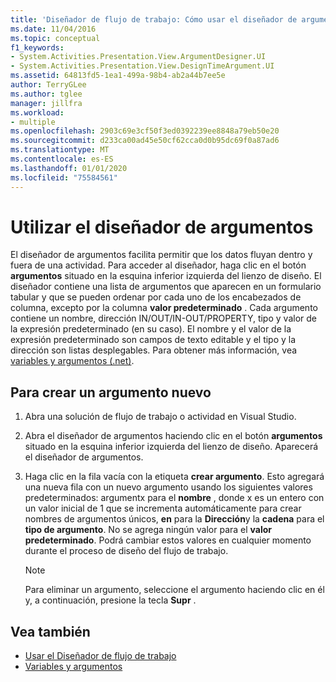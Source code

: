```yaml
---
title: 'Diseñador de flujo de trabajo: Cómo usar el diseñador de argumentos'
ms.date: 11/04/2016
ms.topic: conceptual
f1_keywords:
- System.Activities.Presentation.View.ArgumentDesigner.UI
- System.Activities.Presentation.View.DesignTimeArgument.UI
ms.assetid: 64813fd5-1ea1-499a-98b4-ab2a44b7ee5e
author: TerryGLee
ms.author: tglee
manager: jillfra
ms.workload:
- multiple
ms.openlocfilehash: 2903c69e3cf50f3ed0392239ee8848a79eb50e20
ms.sourcegitcommit: d233ca00ad45e50cf62cca0d0b95dc69f0a87ad6
ms.translationtype: MT
ms.contentlocale: es-ES
ms.lasthandoff: 01/01/2020
ms.locfileid: "75584561"
---
```

# <a name="how-to-use-the-argument-designer"></a>Utilizar el diseñador de argumentos

El diseñador de argumentos facilita permitir que los datos fluyan dentro y fuera de una actividad. Para acceder al diseñador, haga clic en el botón **argumentos** situado en la esquina inferior izquierda del lienzo de diseño. El diseñador contiene una lista de argumentos que aparecen en un formulario tabular y que se pueden ordenar por cada uno de los encabezados de columna, excepto por la columna **valor predeterminado** . Cada argumento contiene un nombre, dirección IN/OUT/IN-OUT/PROPERTY, tipo y valor de la expresión predeterminado (en su caso). El nombre y el valor de la expresión predeterminado son campos de texto editable y el tipo y la dirección son listas desplegables. Para obtener más información, vea [variables y argumentos (.net)](/dotnet/framework/windows-workflow-foundation/variables-and-arguments).

## <a name="to-create-a-new-argument"></a>Para crear un argumento nuevo

1. Abra una solución de flujo de trabajo o actividad en Visual Studio.

2. Abra el diseñador de argumentos haciendo clic en el botón **argumentos** situado en la esquina inferior izquierda del lienzo de diseño. Aparecerá el diseñador de argumentos.

3. Haga clic en la fila vacía con la etiqueta **crear argumento**. Esto agregará una nueva fila con un nuevo argumento usando los siguientes valores predeterminados: argumentx para el **nombre** , donde x es un entero con un valor inicial de 1 que se incrementa automáticamente para crear nombres de argumentos únicos, **en** para la **Dirección**y la **cadena** para el **tipo de argumento**. No se agrega ningún valor para el **valor predeterminado**. Podrá cambiar estos valores en cualquier momento durante el proceso de diseño del flujo de trabajo.

    > [!NOTE]
    > Para eliminar un argumento, seleccione el argumento haciendo clic en él y, a continuación, presione la tecla **Supr** .

## <a name="see-also"></a>Vea también

- [Usar el Diseñador de flujo de trabajo](developing-applications-with-the-workflow-designer.md)
- [Variables y argumentos](/dotnet/framework/windows-workflow-foundation/variables-and-arguments)
